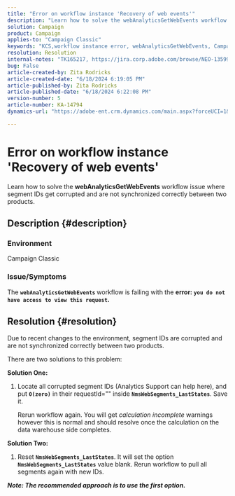 ```yaml
---
title: "Error on workflow instance 'Recovery of web events'"
description: "Learn how to solve the webAnalyticsGetWebEvents workflow issue where segment IDs get corrupted and are not synchronized correctly between two products."
solution: Campaign
product: Campaign
applies-to: "Campaign Classic"
keywords: "KCS,workflow instance error, webAnalyticsGetWebEvents, Campaign Classic, segment IDs"
resolution: Resolution
internal-notes: "TK165217, https://jira.corp.adobe.com/browse/NEO-13599"
bug: False
article-created-by: Zita Rodricks
article-created-date: "6/18/2024 6:19:05 PM"
article-published-by: Zita Rodricks
article-published-date: "6/18/2024 6:22:08 PM"
version-number: 5
article-number: KA-14794
dynamics-url: "https://adobe-ent.crm.dynamics.com/main.aspx?forceUCI=1&pagetype=entityrecord&etn=knowledgearticle&id=444dc839-9f2d-ef11-840a-002248084fbb"

---
```

# Error on workflow instance 'Recovery of web events'


Learn how to solve the <b>webAnalyticsGetWebEvents</b> workflow issue where segment IDs get corrupted and are not synchronized correctly between two products.

## Description {#description}


### <b>Environment </b>

Campaign Classic



### <b>Issue/Symptoms</b>

The <b>`webAnalyticsGetWebEvents` </b>workflow is failing with the <b>error: `you do not have access to view this request`.</b>


## Resolution {#resolution}


Due to recent changes to the environment, segment IDs are corrupted and are not synchronized correctly between two products.

There are two solutions to this problem:

<b>Solution One:</b>

1. Locate all corrupted segment IDs (Analytics Support can help here), and put <b>`0(zero)`</b> in their requestId="" inside <b>`NmsWebSegments_LastStates`</b>. Save it.

    Rerun workflow again. You will get *calculation incomplete* warnings however this is normal and should resolve once the calculation on the data warehouse side completes.


<b>Solution Two:</b>

1. Reset <b>`NmsWebSegments_LastStates`</b>. It will set the option <b>`NmsWebSegments_LastStates`</b> value blank. Rerun workflow to pull all segments again with new IDs.




<b>*Note: The recommended approach is to use the first option.</b>*
